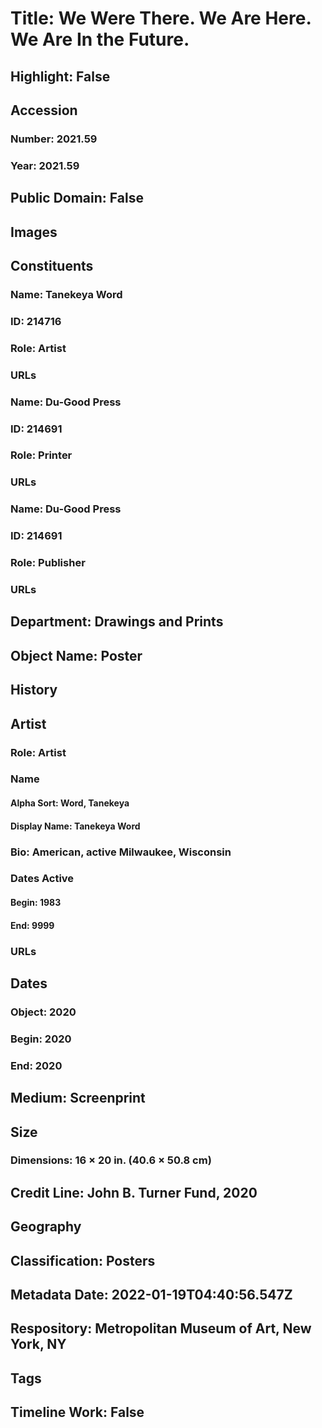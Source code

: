 # Title: We Were There. We Are Here. We Are In the Future.
## Highlight: False
## Accession
### Number: 2021.59
### Year: 2021.59
## Public Domain: False
## Images
## Constituents
### Name: Tanekeya Word
### ID: 214716
### Role: Artist
### URLs
### Name: Du-Good Press
### ID: 214691
### Role: Printer
### URLs
### Name: Du-Good Press
### ID: 214691
### Role: Publisher
### URLs
## Department: Drawings and Prints
## Object Name: Poster
## History
## Artist
### Role: Artist
### Name
#### Alpha Sort: Word, Tanekeya
#### Display Name: Tanekeya Word
### Bio: American, active Milwaukee, Wisconsin
### Dates Active
#### Begin: 1983
#### End: 9999
### URLs
## Dates
### Object: 2020
### Begin: 2020
### End: 2020
## Medium: Screenprint
## Size
### Dimensions: 16 × 20 in. (40.6 × 50.8 cm)
## Credit Line: John B. Turner Fund, 2020
## Geography
## Classification: Posters
## Metadata Date: 2022-01-19T04:40:56.547Z
## Respository: Metropolitan Museum of Art, New York, NY
## Tags
## Timeline Work: False